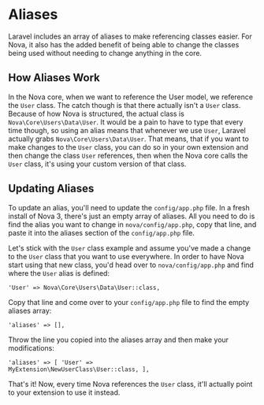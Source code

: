 # Aliases

Laravel includes an array of aliases to make referencing classes easier. For Nova, it also has the added benefit of being able to change the classes being used without needing to change anything in the core.

## How Aliases Work

In the Nova core, when we want to reference the User model, we reference the `User` class. The catch though is that there actually isn't a `User` class. Because of how Nova is structured, the actual class is `Nova\Core\Users\Data\User`. It would be a pain to have to type that every time though, so using an alias means that whenever we use `User`, Laravel actually grabs `Nova\Core\Users\Data\User`. That means, that if you want to make changes to the `User` class, you can do so in your own extension and then change the class `User` references, then when the Nova core calls the `User` class, it's using your custom version of that class.

## Updating Aliases

To update an alias, you'll need to update the `config/app.php` file. In a fresh install of Nova 3, there's just an empty array of aliases. All you need to do is find the alias you want to change in `nova/config/app.php`, copy that line, and paste it into the aliases section of the `config/app.php` file.

Let's stick with the `User` class example and assume you've made a change to the `User` class that you want to use everywhere. In order to have Nova start using that new class, you'd head over to `nova/config/app.php` and find where the `User` alias is defined:

<code>'User' => Nova\Core\Users\Data\User::class,</code>

Copy that line and come over to your `config/app.php` file to find the empty aliases array:

<code>'aliases' => [],</code>

Throw the line you copied into the aliases array and then make your modifications:

<code>'aliases' => [
	'User' => MyExtension\NewUserClass\User::class,
],</code>

That's it! Now, every time Nova references the `User` class, it'll actually point to your extension to use it instead.